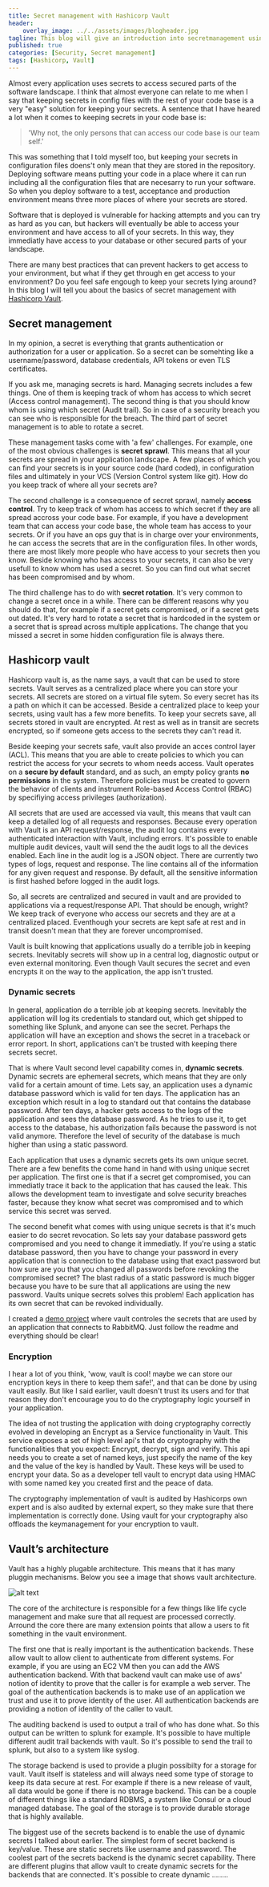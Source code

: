 ```yaml
---
title: Secret management with Hashicorp Vault
header:
    overlay_image: ../../assets/images/blogheader.jpg
tagline: This blog will give an introduction into secretmanagement using Hashicorp Vault
published: true
categories: [Security, Secret management]
tags: [Hashicorp, Vault]
---
```


Almost every application uses secrets to access secured parts of the software landscape. I think that almost everyone can relate to me when I say that keeping secrets in config files with the rest of your code base is a very "easy" solution for keeping your secrets. A sentence that I have heared a lot when it comes to keeping secrets in your code base is:

> 'Why not, the only persons that can access our code base is our team self.'

This was something that I told myself too, but keeping your secrets in configuration files doens't only mean that they are stored in the repository. Deploying software means putting your code in a place where it can run including all the configuration files that are necesarry to run your software. So when you deploy software to a test, acceptance and production environment means three more places of where your secrets are stored.

Software that is deployed is vulnerable for hacking attempts and you can try as hard as you can, but hackers will eventually be able to access your environment and have access to all of your secrets. In this way, they immediatly have access to your database or other secured parts of your landscape.

There are many best practices that can prevent hackers to get access to your environment, but what if they get through en get access to your environment? Do you feel safe engough to keep your secrets lying around? In this blog I will tell you about the basics of secret management with [Hashicorp Vault](https://www.vaultproject.io/).

## Secret management

In my opinion, a secret is everything that grants authentication or authorization for a user or application. So a secret can be somehting like a username/password, database credentials, API tokens or even TLS certificates.

If you ask me, managing secrets is hard. Managing secrets includes a few things. One of them is keeping track of whom has access to which secret (Access control management). The second thing is that you should know whom is using which secret (Audit trail). So in case of a security breach you can see who is responsible for the breach. The third part of secret management is to able to rotate a secret.

These management tasks come with 'a few' challenges. For example, one of the most obvious challenges is __secret sprawl__. This means that all your secrets are spread in your application landscape. A few places of which you can find your secrets is in your source code (hard coded), in configuration files and ultimately in your VCS (Version Control system like git). How do you keep track of where all your secrets are?

The second challenge is a consequence of secret sprawl, namely __access control__. Try to keep track of whom has access to which secret if they are all spread accross your code base. For example, if you have a development team that can access your code base, the whole team has access to your secrets. Or if you have an ops guy that is in charge over your environments, he can access the secrets that are in the configuration files. In other words, there are most likely more people who have access to your secrets then you know. Beside knowing who has access to your secrets, it can also be very usefull to know whom has used a secret. So you can find out what secret has been compromised and by whom. 

The third challenge has to do with __secret rotation__. It's very common to change a secret once in a while. There can be different reasons why you should do that, for example if a secret gets compromised, or if a secret gets out dated. It's very hard to rotate a secret that is hardcoded in the system or a secret that is spread across multiple applications. The change that you missed a secret in some hidden configuration file is always there.

## Hashicorp vault 

Hashicorp vault is, as the name says, a vault that can be used to store secrets. Vault serves as a centralized place where you can store your secrets. All secrets are stored on a virtual file sytem. So every secret has its a path on which it can be accessed. Beside a centralized place to keep your secrets, using vault has a few more benefits. To keep your secrets save, all secrets stored in vault are encrypted. At rest as well as in transit are secrets encrypted, so if someone gets access to the secrets they can't read it.

Beside keeping your secrets safe, vault also provide an acces control layer (ACL). This means that you are able to create policies to which you can restrict the access for your secrets to whom needs access. Vault operates on a __secure by default__ standard, and as such, an empty policy grants __no permissions__ in the system. Therefore policies must be created to govern the behavior of clients and instrument Role-based Access Control (RBAC) by specifiying access privileges (authorization).

All secrets that are used are accessed via vault, this means that vault can keep a detailed log of all requests and responses. Because every operation with Vault is an API request/response, the audit log contains every authenticated interaction with Vault, including errors. It's possible to enable multiple audit devices, vault will send the the audit logs to all the devices enabled. Each line in the audit log is a JSON object. There are currently two types of logs, request and response. The line contains all of the information for any given request and response. By default, all the sensitive information is first hashed before logged in the audit logs.

So, all secrets are centralized and secured in vault and are provided to applications via a request/response API. That should be enough, wright? We keep track of everyone who access our secrets and they are at a centralized placed. Eventhough your secrets are kept safe at rest and in transit doesn't mean that they are forever uncompromised.

Vault is built knowing that applications usually do a terrible job in keeping secrets. Inevitably secrets will show up in a central log, diagnostic output or even external monitoring. Even though Vault secures the secret and even encrypts it on the way to the application, the app isn't trusted.

### Dynamic secrets

In general, application do a terrible job at keeping secrets. Inevitably the application will log its credentials to standard out, which get shipped to something like Splunk, and anyone can see the secret. Perhaps the application will have an exception and shows the secret in a traceback or error report. In short, applications can't be trusted with keeping there secrets secret.

That is where Vault second level capability comes in, __dynamic secrets__. Dynamic secrets are ephemeral secrets, which means that they are only valid for a certain amount of time. Lets say, an application uses a dynamic database password which is valid for ten days. The application has an exception which result in a log to standard out that contains the database password. After ten days, a hacker gets access to the logs of the application and sees the database password. As he tries to use it, to get access to the database, his authorization fails because the password is not valid anymore. Therefore the level of security of the database is much higher than using a static password. 

Each application that uses a dynamic secrets gets its own unique secret. There are a few benefits the come hand in hand with using unique secret per application. The first one is that if a secret get compromised, you can immediatly trace it back to the application that has caused the leak. This allows the development team to investigate and solve security breaches faster, because they know what secret was compromised and to which service this secret was served.

The second benefit what comes with using unique secrets is that it's much easier to do secret revocation. So lets say your database password gets compromised and you need to change it immediatly. If you're using a static database password, then you have to change your password in every application that is connection to the database using that exact password but how sure are you that you changed all passwords before revoking the compromised secret? The blast radius of a static password is much bigger because you have to be sure that all applications are using the new password. Vaults unique secrets solves this problem! Each application has its own secret that can be revoked individually. 

I created a [demo project](https://github.com/tom171296/SecretManagement-Vault) where vault controles the secrets that are used by an application that connects to RabbitMQ. Just follow the readme and everything should be clear!

### Encryption

I hear a lot of you think, 'wow, vault is cool! maybe we can store our encryption keys in there to keep them safe!', and that can be done by using vault easily. But like I said earlier, vault doesn't trust its users and for that reason they don't encourage you to do the cryptography logic yourself in your application. 

The idea of not trusting the application with doing cryptography correctly evolved in developing an Encrypt as a Service functionality in Vault. This service exposes a set of high level api's that do cryptography with the functionalities that you expect: Encrypt, decrypt, sign and verify. This api needs you to create a set of named keys, just specify the name of the key and the value of the key is handled by Vault. These keys will be used to encrypt your data. So as a developer tell vault to encrypt data using HMAC with some named key you created first and the peace of data.

The cryptography implementation of vault is audited by Hashicorps own expert and is also audited by external expert, so they make sure that there implementation is correctly done. Using vault for your cryptography also offloads the keymanagement for your encryption to vault.

## Vault’s architecture

Vault has a highly plugable architecture. This means that it has many pluggin mechanisms. Below you see a image that shows vault architecture.

![alt text](../assets/images/2021/HashicorpVault/architecture.png "Vault architecture")

The core of the architecture is responsible for a few things like life cycle management and make sure that all request are processed correctly. Arround the core there are many extension points that allow a users to fit something in the vault environment.

The first one that is really important is the authentication backends. These allow vault to allow client to authenticate from different systems. For example, if you are using an EC2 VM then you can add the AWS authentication backend. With that backend vault can make use of aws' notion of identity to prove that the caller is for example a web server. The goal of the authentication backends is to make use of an application we trust and use it to prove identity of the user. All authentication backends are providing a notion of identity of the caller to vault. 

The auditing backend is used to output a trail of who has done what. So this output can be written to splunk for example. It's possible to have multiple different audit trail backends with vault. So it's possible to send the trail to splunk, but also to a system like syslog.

The storage backend is used to provide a plugin possibilty for a storage for vault. Vault itself is stateless and will always need some type of storage to keep its data secure at rest. For example if there is a new release of vault, all data would be gone if there is no storage backend. This can be a couple of different things like a standard RDBMS, a system like Consul or a cloud managed database. The goal of the storage is to provide durable storage that is highly available.

The biggest use of the secrets backend is to enable the use of dynamic secrets I talked about earlier. The simplest form of secret backend is key/value. These are static secrets like username and password. The coolest part of the secrets backend is the dynamic secret capability. There are different plugins that allow vault to create dynamic secrets for the backends that are connected. It's possible to create dynamic ........
